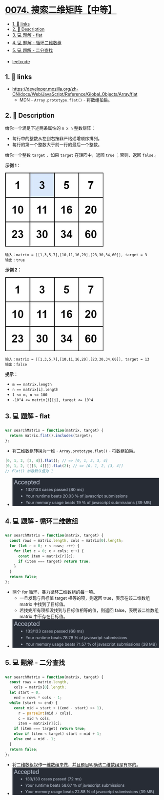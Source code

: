 # [0074. 搜索二维矩阵【中等】](https://github.com/Tdahuyou/leetcode/tree/main/0074.%20%E6%90%9C%E7%B4%A2%E4%BA%8C%E7%BB%B4%E7%9F%A9%E9%98%B5%E3%80%90%E4%B8%AD%E7%AD%89%E3%80%91)

<!-- region:toc -->
- [1. 🔗 links](#1--links)
- [2. 📝 Description](#2--description)
- [3. 💻 题解 - flat](#3--题解---flat)
- [4. 💻 题解 - 循环二维数组](#4--题解---循环二维数组)
- [5. 💻 题解 - 二分查找](#5--题解---二分查找)
<!-- endregion:toc -->
- [leetcode](https://leetcode.cn/problems/search-a-2d-matrix/)

## 1. 🔗 links

- https://developer.mozilla.org/zh-CN/docs/Web/JavaScript/Reference/Global_Objects/Array/flat
  - MDN - `Array.prototype.flat()` - 将数组拍扁。

## 2. 📝 Description

给你一个满足下述两条属性的 `m x n` 整数矩阵：

- 每行中的整数从左到右按非严格递增顺序排列。
- 每行的第一个整数大于前一行的最后一个整数。

给你一个整数 `target` ，如果 `target` 在矩阵中，返回 `true` ；否则，返回 `false` 。

**示例 1：**

![](md-imgs/2024-11-02-21-32-16.png)

```
输入：matrix = [[1,3,5,7],[10,11,16,20],[23,30,34,60]], target = 3
输出：true
```

**示例 2：**

![](md-imgs/2024-11-02-21-32-35.png)

```
输入：matrix = [[1,3,5,7],[10,11,16,20],[23,30,34,60]], target = 13
输出：false
```

**提示：**

- `m == matrix.length`
- `n == matrix[i].length`
- `1 <= m, n <= 100`
- `-10^4 <= matrix[i][j], target <= 10^4`

## 3. 💻 题解 - flat

```javascript
var searchMatrix = function(matrix, target) {
  return matrix.flat().includes(target);
};
```

- 将二维数组转换为一维 - `Array.prototype.flat()` - 将数组拍扁。
```js
[0, 1, 2, [3, 4]].flat(); // => [0, 1, 2, 3, 4]
[0, 1, 2, [[[3, 4]]]].flat(2); // => [0, 1, 2, [3, 4]]
// flat() 参数默认值为 1
```
- ![](md-imgs/2024-11-03-21-45-21.png)

## 4. 💻 题解 - 循环二维数组

```javascript
var searchMatrix = function(matrix, target) {
  const rows = matrix.length, cols = matrix[0].length;
  for (let r = 0; r < rows; r++) {
    for (let c = 0; c < cols; c++) {
      const item = matrix[r][c];
      if (item === target) return true;
    }
  }
  return false;
};
```

- 两个 for 循环，暴力循环二维数组的每一项。
  - 一旦发现与目标值 target 相等的项，则返回 true，表示在该二维数组 matrix 中找到了目标值。
  - 若找完所有项都没找到与目标值相等的值，则返回 false，表明该二维数组 matrix 中不存在目标值。
- ![](md-imgs/2024-11-03-21-47-00.png)

## 5. 💻 题解 - 二分查找

```javascript
var searchMatrix = function(matrix, target) {
  const rows = matrix.length,
    cols = matrix[0].length;
  let start = 0,
    end = rows * cols - 1;
  while (start <= end) {
    const mid = start + ((end - start) >> 1),
      r = parseInt(mid / cols),
      c = mid % cols,
      item = matrix[r][c];
    if (item === target) return true;
    else if (item < target) start = mid + 1;
    else end = mid - 1;
  }
  return false;
};
```

- 将二维数组视作一维数组来做，并且题目明确该二维数组是有序的。
- ![](md-imgs/2024-11-03-21-47-44.png)





